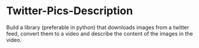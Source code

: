 # Twitter-Pics-Description
Build a library (preferable in python) that downloads images from a twitter feed, convert them to a video and describe the content of the images in the video.
